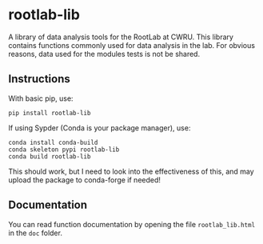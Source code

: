 # rootlab-lib
A library of data analysis tools for the RootLab at CWRU. This library contains functions commonly used for data analysis in the lab. For obvious reasons, data used for the modules tests is not be shared.

## Instructions
With basic pip, use:
```
pip install rootlab-lib
```
If using Sypder (Conda is your package manager), use:
```
conda install conda-build
conda skeleton pypi rootlab-lib
conda build rootlab-lib
```
This should work, but I need to look into the effectiveness of this, and may upload the package to conda-forge if needed!

## Documentation
You can read function documentation by opening the file `rootlab_lib.html` in the `doc` folder.